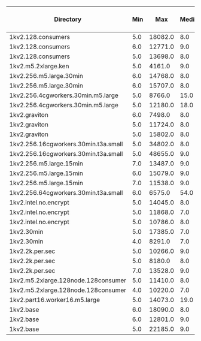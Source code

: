 | Directory | Min | Max | Median | 25th percentile | 50th percentile | 75th percentile | 99th percentile | 99.9th percentile | 99.99th percentile | 99.999th percentile | JSON File Count |
| --- | --- | --- | --- | --- | --- | --- | --- | --- | --- | --- | --- |
| 1kv2.128.consumers | 5.0 | 18082.0 | 8.0 | 8.0 | 8.0 | 9.0 | 42.0 | 263.0 | 7111.2 | 12207.1 | 126 |
| 1kv2.128.consumers | 6.0 | 12771.0 | 9.0 | 8.0 | 9.0 | 10.0 | 46.0 | 213.0 | 3180.77 | 7424.97 | 124 |
| 1kv2.128.consumers | 5.0 | 13698.0 | 8.0 | 7.0 | 8.0 | 9.0 | 39.0 | 203.0 | 2958.0 | 10183.21 | 123 |
| 1kv2.m5.2xlarge.ken | 5.0 | 4161.0 | 9.0 | 8.0 | 9.0 | 11.0 | 48.0 | 1519.0 | 2130.04 | 3586.93 | 134 |
| 1kv2.256.m5.large.30min | 6.0 | 14768.0 | 8.0 | 8.0 | 8.0 | 9.0 | 28.0 | 56.0 | 1493.16 | 11235.7 | 238 |
| 1kv2.256.m5.large.30min | 6.0 | 15707.0 | 8.0 | 8.0 | 8.0 | 9.0 | 29.0 | 61.0 | 1361.68 | 5391.51 | 239 |
| 1kv2.256.4cgworkers.30min.m5.large | 5.0 | 8766.0 | 15.0 | 8.0 | 15.0 | 26.0 | 395.0 | 955.0 | 7301.44 | 8249.61 | 223 |
| 1kv2.256.4cgworkers.30min.m5.large | 5.0 | 12180.0 | 18.0 | 8.0 | 18.0 | 35.0 | 431.0 | 922.0 | 1266.64 | 5932.37 | 221 |
| 1kv2.graviton | 6.0 | 7498.0 | 8.0 | 7.0 | 8.0 | 8.0 | 29.0 | 273.0 | 3479.58 | 5497.58 | 121 |
| 1kv2.graviton | 5.0 | 11724.0 | 8.0 | 7.0 | 8.0 | 9.0 | 29.0 | 231.0 | 6943.5 | 10636.17 | 128 |
| 1kv2.graviton | 5.0 | 15802.0 | 8.0 | 7.0 | 8.0 | 9.0 | 32.0 | 337.0 | 3698.52 | 9830.19 | 107 |
| 1kv2.256.16cgworkers.30min.t3a.small | 5.0 | 34802.0 | 8.0 | 7.0 | 8.0 | 13.0 | 76.0 | 995.0 | 3352.32 | 29984.42 | 222 |
| 1kv2.256.16cgworkers.30min.t3a.small | 5.0 | 48655.0 | 9.0 | 7.0 | 9.0 | 13.0 | 68.0 | 737.0 | 1225.68 | 30829.39 | 231 |
| 1kv2.256.m5.large.15min | 7.0 | 13487.0 | 9.0 | 9.0 | 9.0 | 10.0 | 65.0 | 518.88 | 4600.57 | 9185.56 | 210 |
| 1kv2.256.m5.large.15min | 6.0 | 15079.0 | 9.0 | 8.0 | 9.0 | 9.0 | 33.0 | 85.1 | 5345.87 | 10819.71 | 207 |
| 1kv2.256.m5.large.15min | 7.0 | 11538.0 | 9.0 | 9.0 | 9.0 | 10.0 | 33.0 | 83.0 | 6651.04 | 8254.07 | 238 |
| 1kv2.256.64cgworkers.30min.t3a.small | 6.0 | 6575.0 | 54.0 | 31.0 | 54.0 | 99.0 | 445.0 | 1277.0 | 2952.52 | 4741.12 | 234 |
| 1kv2.intel.no.encrypt | 5.0 | 14045.0 | 8.0 | 7.0 | 8.0 | 8.0 | 41.0 | 282.29 | 3898.29 | 7349.06 | 123 |
| 1kv2.intel.no.encrypt | 5.0 | 11868.0 | 7.0 | 7.0 | 7.0 | 8.0 | 28.0 | 234.0 | 7913.92 | 11119.43 | 128 |
| 1kv2.intel.no.encrypt | 5.0 | 10786.0 | 8.0 | 7.0 | 8.0 | 8.0 | 31.0 | 267.02 | 4431.6 | 7023.49 | 111 |
| 1kv2.30min | 5.0 | 17385.0 | 7.0 | 6.0 | 7.0 | 7.0 | 26.0 | 164.0 | 2590.96 | 9819.96 | 108 |
| 1kv2.30min | 4.0 | 8291.0 | 7.0 | 7.0 | 7.0 | 8.0 | 27.0 | 147.0 | 3092.12 | 5967.1 | 126 |
| 1kv2.2k.per.sec | 5.0 | 10266.0 | 9.0 | 8.0 | 9.0 | 10.0 | 49.0 | 372.0 | 5284.43 | 6484.56 | 123 |
| 1kv2.2k.per.sec | 5.0 | 8180.0 | 8.0 | 7.0 | 8.0 | 8.0 | 42.0 | 358.0 | 6210.84 | 7615.44 | 116 |
| 1kv2.2k.per.sec | 7.0 | 13528.0 | 9.0 | 9.0 | 9.0 | 10.0 | 44.0 | 374.15 | 2710.44 | 9453.54 | 124 |
| 1kv2.m5.2xlarge.128node.128consumer | 5.0 | 11410.0 | 8.0 | 7.0 | 8.0 | 8.0 | 28.0 | 56.0 | 820.24 | 8767.42 | 126 |
| 1kv2.m5.2xlarge.128node.128consumer | 4.0 | 10220.0 | 7.0 | 6.0 | 7.0 | 7.0 | 27.0 | 68.0 | 888.88 | 4158.82 | 123 |
| 1kv2.part16.worker16.m5.large | 5.0 | 14073.0 | 19.0 | 8.0 | 19.0 | 30.0 | 202.0 | 703.0 | 5056.0 | 7237.58 | 219 |
| 1kv2.base | 6.0 | 18090.0 | 8.0 | 8.0 | 8.0 | 9.0 | 34.0 | 288.59 | 6494.19 | 13141.12 | 116 |
| 1kv2.base | 6.0 | 12801.0 | 9.0 | 8.0 | 9.0 | 9.0 | 34.0 | 241.0 | 6553.36 | 9403.39 | 128 |
| 1kv2.base | 5.0 | 22185.0 | 9.0 | 8.0 | 9.0 | 9.0 | 35.0 | 266.0 | 7199.01 | 14932.76 | 118 |
